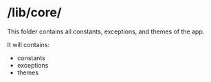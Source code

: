 /lib/core/
==================

This folder contains all constants, exceptions, and themes of the app.

It will contains:

- constants
- exceptions
- themes